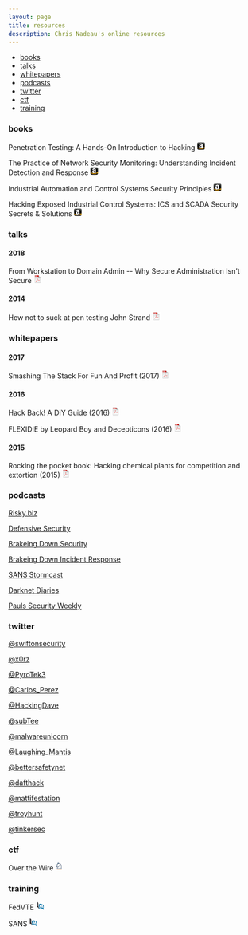 ```yaml
---
layout: page
title: resources
description: Chris Nadeau's online resources
---
```


<div class="navbar">
    <div class="navbar-inner">
        <ul class="nav">
            <li><a href="#books">books</a></li>
            <li><a href="#talks">talks</a></li>
            <li><a href="#whitepapers">whitepapers</a></li>
            <li><a href="#podcasts">podcasts</a></li>
            <li><a href="#twitter">twitter</a></li>
            <li><a href="#ctf">ctf</a></li>
            <li><a href="#training">training</a></li>
        </ul>
    </div>
</div>


### <a name="books"></a>books

Penetration Testing: A Hands-On Introduction to Hacking
[![Amazon](icons16/amazon-icon.png)](https://www.amazon.com/Penetration-Testing-Hands-Introduction-Hacking/dp/1593275641)

The Practice of Network Security Monitoring: Understanding Incident Detection and Response
[![Amazon](icons16/amazon-icon.png)](https://www.amazon.com/Practice-Network-Security-Monitoring-Understanding/dp/1593275099/ref=sr_1_1?ie=UTF8&qid=1483405822&sr=8-1&keywords=The+Practice+of+Network+Security+Monitoring)

Industrial Automation and Control Systems Security Principles
[![Amazon](icons16/amazon-icon.png)](https://www.amazon.com/Industrial-Automation-Control-Security-Principles/dp/1937560635)

Hacking Exposed Industrial Control Systems: ICS and SCADA Security Secrets & Solutions
[![Amazon](icons16/amazon-icon.png)](https://www.amazon.com/Hacking-Exposed-Industrial-Control-Systems/dp/1259589714/ref=sr_1_1?s=books&ie=UTF8&qid=1535935183&sr=1-1&keywords=hacking+exposed+industrial+control)

### <a name="talks"></a>talks

####  2018

From Workstation to Domain Admin -- Why Secure Administration Isn't Secure
[![pdf](icons16/pdf-icon.png)](https://i.blackhat.com/us-18/Wed-August-8/us-18-Metcalf-From-Workstation-To-Domain-Admin-Why-Secure-Administration-Isnt-Secure.pdf)

#### 2014
How not to suck at pen testing John Strand [![pdf](icons16/pdf-icon.png)](https://www.youtube.com/watch?v=Yo4oP2eyDtI)

### <a name="whitepapers"></a>whitepapers

#### 2017

Smashing The Stack For Fun And Profit (2017)
[![pdf](icons16/pdf-icon.png)]("http://www.cs.umd.edu/class/fall2017/cmsc414/readings/stack-smashing.pdf")

#### 2016

Hack Back! A DIY Guide (2016)
[![pdf](icons16/pdf-icon.png)](assets/pdf/hackback.pdf)

FLEXIDIE by Leopard Boy and Decepticons (2016)
[![pdf](icons16/pdf-icon.png)](assets/pdf/Flexidie.txt)

#### 2015

Rocking the pocket book: Hacking chemical plants for competition and extortion (2015)
[![pdf](icons16/pdf-icon.png)](https://www.blackhat.com/docs/us-15/materials/us-15-Krotofil-Rocking-The-Pocket-Book-Hacking-Chemical-Plant-For-Competition-And-Extortion-wp.pdf)

### <a name="podcasts"></a>podcasts

<a href="https://risky.biz" target="_blank">Risky.biz</a>

<a href="https://defensivesecurity.org/" target="_blank">Defensive Security</a>

<a href="https://www.brakeingsecurity.com/" target="_blank">Brakeing Down Security</a>

<a href="http://www.brakeingdownir.libsyn.com/" target="_blank">Brakeing Down Incident Response</a>

<a href="https://isc.sans.edu/podcast.html" target="_blank">SANS Stormcast</a>

<a href="https://darknetdiaries.com/" target="_blank">Darknet Diaries</a>

<a href="https://securityweekly.com/shows/" target="_blank">Pauls Security Weekly</a>

### <a name="twitter"></a>twitter

<a href="https://twitter.com/swiftonsecurity">@swiftonsecurity</a>

<a href="https://twitter.com/x0rz">@x0rz</a>

<a href="https://twitter.com/Pyrotek3">@PyroTek3</a>

<a href="https://twitter.com/Carlos_Perez">@Carlos_Perez</a>

<a href="https://twitter.com/HackingDave">@HackingDave</a>

<a href="https://twitter.com/subTee">@subTee</a>

<a href="https://twitter.com/malwareunicorn">@malwareunicorn</a>

<a href="https://twitter.com/Laughing_Mantis">@Laughing_Mantis</a>

<a href="https://twitter.com/bettersafetynet">@bettersafetynet</a>

<a href="https://twitter.com/dafthack">@dafthack</a>

<a href="https://twitter.com/mattifestation">@mattifestation</a>

<a href="https://twitter.com/troyhunt">@troyhunt</a>

<a href="https://twitter.com/TinkerSec">@tinkersec</a>

### <a name="ctf"></a>ctf

Over the Wire
[![Springer](icons16/springer-icon.png)](http://overthewire.org/wargames/)

### <a name="training"></a>training

FedVTE
[![Abstract](icons16/pubmed-icon.png)](https://fedvte.usalearning.gov/)

SANS
[![Abstract](icons16/pubmed-icon.png)](https://www.sans.org/find-training/)
